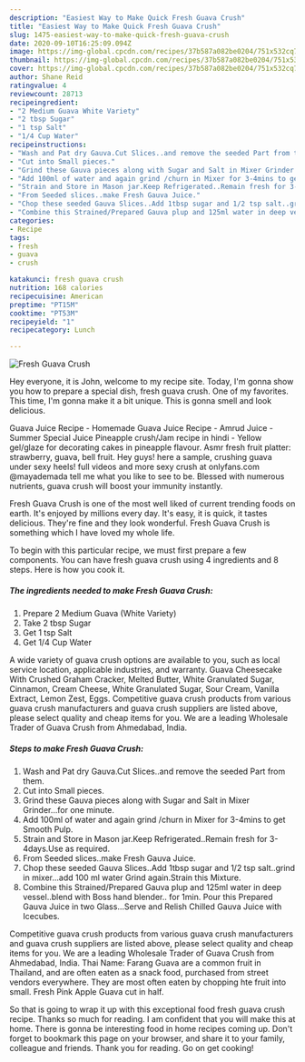 ```yaml
---
description: "Easiest Way to Make Quick Fresh Guava Crush"
title: "Easiest Way to Make Quick Fresh Guava Crush"
slug: 1475-easiest-way-to-make-quick-fresh-guava-crush
date: 2020-09-10T16:25:09.094Z
image: https://img-global.cpcdn.com/recipes/37b587a082be0204/751x532cq70/fresh-guava-crush-recipe-main-photo.jpg
thumbnail: https://img-global.cpcdn.com/recipes/37b587a082be0204/751x532cq70/fresh-guava-crush-recipe-main-photo.jpg
cover: https://img-global.cpcdn.com/recipes/37b587a082be0204/751x532cq70/fresh-guava-crush-recipe-main-photo.jpg
author: Shane Reid
ratingvalue: 4
reviewcount: 28713
recipeingredient:
- "2 Medium Guava White Variety"
- "2 tbsp Sugar"
- "1 tsp Salt"
- "1/4 Cup Water"
recipeinstructions:
- "Wash and Pat dry Gauva.Cut Slices..and remove the seeded Part from them."
- "Cut into Small pieces."
- "Grind these Gauva pieces along with Sugar and Salt in Mixer Grinder...for one minute."
- "Add 100ml of water and again grind /churn in Mixer for 3-4mins to get Smooth Pulp."
- "Strain and Store in Mason jar.Keep Refrigerated..Remain fresh for 3-4days.Use as required."
- "From Seeded slices..make Fresh Gauva Juice."
- "Chop these seeded Gauva Slices..Add 1tbsp sugar and 1/2 tsp salt..grind in mixer...add 100 ml water Grind again.Strain this Mixture."
- "Combine this Strained/Prepared Gauva plup and 125ml water in deep vessel..blend with Boss hand blender.. for 1min. Pour this Prepared Gauva Juice in two Glass...Serve and Relish Chilled Gauva Juice with Icecubes."
categories:
- Recipe
tags:
- fresh
- guava
- crush

katakunci: fresh guava crush 
nutrition: 168 calories
recipecuisine: American
preptime: "PT15M"
cooktime: "PT53M"
recipeyield: "1"
recipecategory: Lunch

---
```



![Fresh Guava Crush](https://img-global.cpcdn.com/recipes/37b587a082be0204/751x532cq70/fresh-guava-crush-recipe-main-photo.jpg)

Hey everyone, it is John, welcome to my recipe site. Today, I'm gonna show you how to prepare a special dish, fresh guava crush. One of my favorites. This time, I'm gonna make it a bit unique. This is gonna smell and look delicious.

Guava Juice Recipe - Homemade Guava Juice Recipe - Amrud Juice - Summer Special Juice Pineapple crush/Jam recipe in hindi - Yellow gel/glaze for decorating cakes in pineapple flavour. Asmr fresh fruit platter: strawberry, guava, bell fruit. Hey guys! here a sample, crushing guava under sexy heels! full videos and more sexy crush at onlyfans.com @mayademada tell me what you like to see to be. Blessed with numerous nutrients, guava crush will boost your immunity instantly.

Fresh Guava Crush is one of the most well liked of current trending foods on earth. It's enjoyed by millions every day. It's easy, it is quick, it tastes delicious. They're fine and they look wonderful. Fresh Guava Crush is something which I have loved my whole life.


To begin with this particular recipe, we must first prepare a few components. You can have fresh guava crush using 4 ingredients and 8 steps. Here is how you cook it.

<!--inarticleads1-->

##### The ingredients needed to make Fresh Guava Crush:

1. Prepare 2 Medium Guava (White Variety)
1. Take 2 tbsp Sugar
1. Get 1 tsp Salt
1. Get 1/4 Cup Water


A wide variety of guava crush options are available to you, such as local service location, applicable industries, and warranty. Guava Cheesecake With Crushed Graham Cracker, Melted Butter, White Granulated Sugar, Cinnamon, Cream Cheese, White Granulated Sugar, Sour Cream, Vanilla Extract, Lemon Zest, Eggs. Competitive guava crush products from various guava crush manufacturers and guava crush suppliers are listed above, please select quality and cheap items for you. We are a leading Wholesale Trader of Guava Crush from Ahmedabad, India. 

<!--inarticleads2-->

##### Steps to make Fresh Guava Crush:

1. Wash and Pat dry Gauva.Cut Slices..and remove the seeded Part from them.
1. Cut into Small pieces.
1. Grind these Gauva pieces along with Sugar and Salt in Mixer Grinder...for one minute.
1. Add 100ml of water and again grind /churn in Mixer for 3-4mins to get Smooth Pulp.
1. Strain and Store in Mason jar.Keep Refrigerated..Remain fresh for 3-4days.Use as required.
1. From Seeded slices..make Fresh Gauva Juice.
1. Chop these seeded Gauva Slices..Add 1tbsp sugar and 1/2 tsp salt..grind in mixer...add 100 ml water Grind again.Strain this Mixture.
1. Combine this Strained/Prepared Gauva plup and 125ml water in deep vessel..blend with Boss hand blender.. for 1min. Pour this Prepared Gauva Juice in two Glass...Serve and Relish Chilled Gauva Juice with Icecubes.


Competitive guava crush products from various guava crush manufacturers and guava crush suppliers are listed above, please select quality and cheap items for you. We are a leading Wholesale Trader of Guava Crush from Ahmedabad, India. Thai Name: Farang Guava are a common fruit in Thailand, and are often eaten as a snack food, purchased from street vendors everywhere. They are most often eaten by chopping hte fruit into small. Fresh Pink Apple Guava cut in half. 

So that is going to wrap it up with this exceptional food fresh guava crush recipe. Thanks so much for reading. I am confident that you will make this at home. There is gonna be interesting food in home recipes coming up. Don't forget to bookmark this page on your browser, and share it to your family, colleague and friends. Thank you for reading. Go on get cooking!
